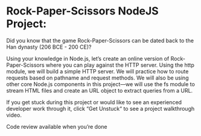 # Rock-Paper-Scissors NodeJS Project:
Did you know that the game Rock-Paper-Scissors can be dated back to the Han dynasty (206 BCE - 200 CE)?

Using your knowledge in Node.js, let’s create an online version of Rock-Paper-Scissors where you can play against the HTTP server. Using the http module, we will build a simple HTTP server. We will practice how to route requests based on pathname and request methods. We will also be using other core Node.js components in this project—we will use the fs module to stream HTML files and create an URL object to extract queries from a URL.

If you get stuck during this project or would like to see an experienced developer work through it, click “Get Unstuck“ to see a project walkthrough video.

Code review available when you’re done

